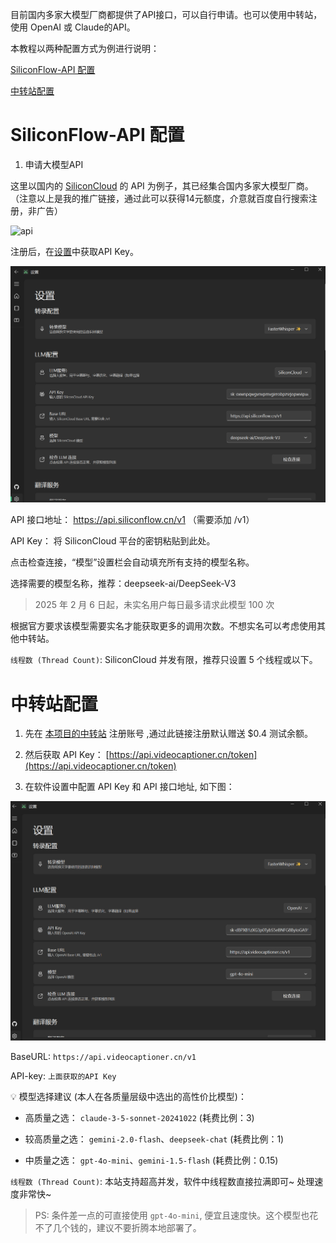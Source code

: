 
目前国内多家大模型厂商都提供了API接口，可以自行申请。也可以使用中转站，使用 OpenAI 或 Claude的API。

本教程以两种配置方式为例进行说明：

[SiliconFlow-API 配置](./llm_config.md#SiliconFlow-API-配置)

[中转站配置](./llm_config.md#中转站配置)


# SiliconFlow-API 配置

1. 申请大模型API

这里以国内的 [SiliconCloud](https://cloud.siliconflow.cn/i/onCHcaDx) 的 API 为例子，其已经集合国内多家大模型厂商。（注意以上是我的推广链接，通过此可以获得14元额度，介意就百度自行搜索注册，非广告）

![api](images/get_api.png)

注册后，在[设置](https://cloud.siliconflow.cn/account/ak)中获取API Key。

![config](images/api-setting.png)

API 接口地址： https://api.siliconflow.cn/v1 （需要添加 /v1）

API Key： 将 SiliconCloud 平台的密钥粘贴到此处。

点击检查连接，“模型”设置栏会自动填充所有支持的模型名称。

选择需要的模型名称，推荐：deepseek-ai/DeepSeek-V3

> 2025 年 2 月 6 日起，未实名用户每日最多请求此模型 100 次

根据官方要求该模型需要实名才能获取更多的调用次数。不想实名可以考虑使用其他中转站。

`线程数 (Thread Count)`: SiliconCloud 并发有限，推荐只设置 5 个线程或以下。


# 中转站配置

1. 先在 [本项目的中转站](https://api.videocaptioner.cn/register?aff=UrLB) 注册账号
,通过此链接注册默认赠送 $0.4 测试余额。

2. 然后获取 API Key： [https://api.videocaptioner.cn/token](https://api.videocaptioner.cn/token)

3. 在软件设置中配置 API Key 和 API 接口地址, 如下图：

![api_setting](images/api-setting-2.png)

BaseURL: `https://api.videocaptioner.cn/v1`

API-key: `上面获取的API Key`

💡 模型选择建议 (本人在各质量层级中选出的高性价比模型)： 

 - 高质量之选： `claude-3-5-sonnet-20241022` (耗费比例：3) 

 - 较高质量之选： `gemini-2.0-flash`、`deepseek-chat` (耗费比例：1) 

 - 中质量之选： `gpt-4o-mini`、`gemini-1.5-flash` (耗费比例：0.15) 

`线程数 (Thread Count)`: 本站支持超高并发，软件中线程数直接拉满即可~ 处理速度非常快~

> PS: 条件差一点的可直接使用 `gpt-4o-mini`, 便宜且速度快。这个模型也花不了几个钱的，建议不要折腾本地部署了。




